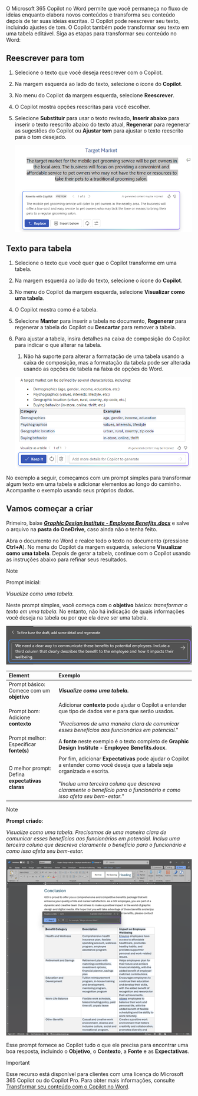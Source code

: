
O Microsoft 365 Copilot no Word permite que você permaneça no fluxo de ideias enquanto elabora novos conteúdos e transforma seu conteúdo depois de ter suas ideias escritas. O Copilot pode reescrever seu texto, incluindo ajustes de tom. O Copilot também pode transformar seu texto em uma tabela editável. Siga as etapas para transformar seu conteúdo no Word:

## Reescrever para tom

1. Selecione o texto que você deseja reescrever com o Copilot.

1. Na margem esquerda ao lado do texto, selecione o ícone do **Copilot**.

1. No menu do Copilot da margem esquerda, selecione **Reescrever**.

1. O Copilot mostra opções reescritas para você escolher.

1. Selecione **Substituir** para usar o texto revisado, **Inserir abaixo** para inserir o texto reescrito abaixo do texto atual, **Regenerar** para regenerar as sugestões do Copilot ou **Ajustar tom** para ajustar o texto reescrito para o tom desejado.

    ![Captura de tela do Copilot no Word com sugestões e opções de reescrita de texto.](../media/copilot-rewrite-word.png)

## Texto para tabela

1. Selecione o texto que você quer que o Copilot transforme em uma tabela.

1. Na margem esquerda ao lado do texto, selecione o ícone do **Copilot**.

1. No menu do Copilot da margem esquerda, selecione **Visualizar como uma tabela**.

1. O Copilot mostra como é a tabela.

1. Selecione **Manter** para inserir a tabela no documento, **Regenerar** para regenerar a tabela do Copilot ou **Descartar** para remover a tabela.

1. Para ajustar a tabela, insira detalhes na caixa de composição do Copilot para indicar o que alterar na tabela.

    1. Não há suporte para alterar a formatação de uma tabela usando a caixa de composição, mas a formatação da tabela pode ser alterada usando as opções de tabela na faixa de opções do Word.

    ![Captura de tela do Copilot no Word mostrando o recurso de texto para tabela.](../media/copilot-visualize-table-word.png)

No exemplo a seguir, começamos com um prompt simples para transformar algum texto em uma tabela e adicionar elementos ao longo do caminho. Acompanhe o exemplo usando seus próprios dados.

## Vamos começar a criar

Primeiro, baixe **_[Graphic Design Institute - Employee Benefits.docx](https://go.microsoft.com/fwlink/?linkid=2268825)_** e salve o arquivo na **pasta do OneDrive**, caso ainda não o tenha feito.

Abra o documento no Word e realce todo o texto no documento (pressione **Ctrl+A**). No menu do Copilot da margem esquerda, selecione **Visualizar como uma tabela**. Depois de gerar a tabela, continue com o Copilot usando as instruções abaixo para refinar seus resultados.

> [!NOTE]
> Prompt inicial:
>
> _Visualize como uma tabela._

Neste prompt simples, você começa com o **objetivo** básico: _transformar o texto em uma tabela._ No entanto, não há indicação de quais informações você deseja na tabela ou por que ela deve ser uma tabela.

[![Faça uma captura de tela do Copilot no Word trabalhando na transformação de texto em tabela.](../media/copilot-visualize-table-word-example.png)](../media/copilot-visualize-table-word-example.png#lightbox)

| Element | Exemplo |
| :------ | :------- |
| Prompt básico: <br>Comece com um **objetivo** | **_Visualize como uma tabela._** |
| Prompt bom: <br>Adicione **contexto** | Adicionar **contexto** pode ajudar o Copilot a entender que tipo de dados ver e para que serão usados.<br><br>"_Precisamos de uma maneira clara de comunicar esses benefícios aos funcionários em potencial._" |
| Prompt melhor: <br>Especificar **fonte(s)** | A **fonte** neste exemplo é o texto completo de **Graphic Design Institute - Employee Benefits.docx**. |
| O melhor prompt: <br>Defina **expectativas claras** | Por fim, adicionar **Expectativas** pode ajudar o Copilot a entender como você deseja que a tabela seja organizada e escrita.<br><br>"_Inclua uma terceira coluna que descreva claramente o benefício para o funcionário e como isso afeta seu bem-estar._" |

> [!NOTE]
> **Prompt criado**:
>
> _Visualize como uma tabela. Precisamos de uma maneira clara de comunicar esses benefícios aos funcionários em potencial. Inclua uma terceira coluna que descreva claramente o benefício para o funcionário e como isso afeta seu bem-estar._

[![Faça uma captura de tela dos resultados do prompt criado no documento de exemplo usando o Copilot no Word.](../media/copilot-visualize-table-word-results.png)](../media/copilot-visualize-table-word-results.png#lightbox)

Esse prompt fornece ao Copilot tudo o que ele precisa para encontrar uma boa resposta, incluindo o **Objetivo**, o **Contexto**, a **Fonte** e as **Expectativas**.

> [!Important]
> Esse recurso está disponível para clientes com uma licença do Microsoft 365 Copilot ou do Copilot Pro. Para obter mais informações, consulte [Transformar seu conteúdo com o Copilot no Word](https://support.microsoft.com/office/transform-your-content-with-copilot-in-word-923d9763-f896-4da7-8a3f-5b12c3bfc475).